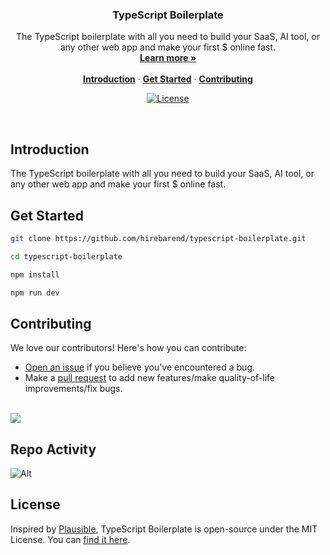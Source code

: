<h3 align="center">TypeScript Boilerplate</h3>

<p align="center">
    The TypeScript boilerplate with all you need to build your SaaS, AI tool, or any other web app and make your first $ online fast.
    <br />
    <a href="#"><strong>Learn more »</strong></a>
    <br />
    <br />
    <a href="#introduction"><strong>Introduction</strong></a> ·
    <a href="#get-started"><strong>Get Started</strong></a> ·
    <a href="#contributing"><strong>Contributing</strong></a>
</p>

<p align="center">
  <a href="https://github.com/hirebarend/typescript-boilerplate/blob/main/LICENSE.md">
    <img src="https://img.shields.io/github/license/hirebarend/typescript-boilerplate?label=license&logo=github&color=f80&logoColor=fff" alt="License" />
  </a>
</p>

<br/>

## Introduction

The TypeScript boilerplate with all you need to build your SaaS, AI tool, or any other web app and make your first $ online fast.

## Get Started

```bash
git clone https://github.com/hirebarend/typescript-boilerplate.git

cd typescript-boilerplate

npm install

npm run dev
```

## Contributing

We love our contributors! Here's how you can contribute:

- [Open an issue](https://github.com/hirebarend/typescript-boilerplate/issues) if you believe you've encountered a bug.
- Make a [pull request](https://github.com/hirebarend/typescript-boilerplate/pull) to add new features/make quality-of-life improvements/fix bugs.

<br />

<a href="https://github.com/hirebarend/typescript-boilerplate/graphs/contributors">
  <img src="https://contrib.rocks/image?repo=hirebarend/typescript-boilerplate" />
</a>

## Repo Activity

![Alt](https://repobeats.axiom.co/api/embed/616bc192c7db2f2af8549094bc3a801da418e8a8.svg "Repobeats analytics image")

## License

Inspired by [Plausible](https://plausible.io/), TypeScript Boilerplate is open-source under the MIT License. You can [find it here](https://github.com/hirebarend/typescript-boilerplate/blob/main/LICENSE).
